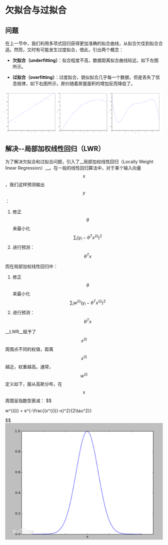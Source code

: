 # 欠拟合与过拟合
## 问题
在上一节中，我们利用多项式回归获得更加准确的拟合曲线，从拟合欠佳到拟合合适。然而，又时有可能发生过度拟合，借此，引出两个概念：
- __欠拟合（underfitting）__：拟合程度不高，数据距离拟合曲线较远，如下左图所示。

- __过拟合（overfitting）__：过度拟合，貌似拟合几乎每一个数据，但是丢失了信息规律，如下右图所示，房价随着房屋面积的增加反而降低了。

![欠拟合与过拟合](../attachments/欠拟合与过拟合.png)

## 解决--局部加权线性回归（LWR）
为了解决欠拟合和过拟合问题，引入了__局部加权线性回归（Locally Weight linear Regression）__。在一般的线性回归算法中，对于某个输入向量$$x$$，我们这样预测输出$$y$$：
1. 修正$$\theta$$来最小化$$\sum_i(y_i-\theta^Tx^{(i)})^2$$
2. 进行预测：$$\theta^Tx$$

而在局部加权线性回归中：
1. 修正$$\theta$$来最小化$$\sum_iw^{(i)}(y_i-\theta^Tx^{(i)})^2$$
2. 进行预测：$$\theta^Tx$$

__LWR__赋予了$$x^{(i)}$$周围点不同的权值，距离$$x^{(i)}$$越近，权重越高。通常，$$w^{(i)}$$定义如下，服从高斯分布，在$$x$$周围呈指数型衰减：
$$

w^{(i)} = e^{-\frac{(x^{(i)}-x)^2}{2\tau^2}}

$$
![权值分布](../attachments/局部加权线性回归.jpg)


